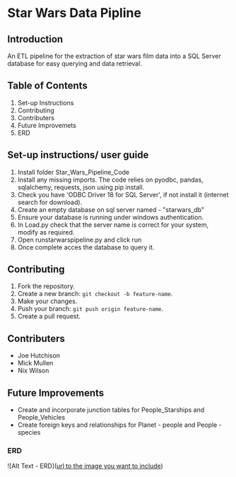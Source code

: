 # Star Wars Data Pipline

## Introduction

An ETL pipeline for the extraction of star wars film data into a SQL Server database for easy querying and data retrieval.

## Table of Contents

1. Set-up Instructions
2. Contributing
3. Contributers
4. Future Improvemets
5. ERD

## Set-up instructions/ user guide

1. Install folder Star_Wars_Pipeline_Code
2. Install any missing imports. The code relies on pyodbc, pandas, sqlalchemy, requests, json
   using pip install.
3. Check you have 'ODBC Driver 18 for SQL Server', if not install it (internet search for download).
4. Create an empty database on sql server named - "starwars_db"
5. Ensure your database is running under windows authentication.
5. In Load.py check that the server name is correct for your system, modify as required.
6. Open runstarwarspipeline.py and click run
7. Once complete acces the database to query it.

## Contributing

1. Fork the repository.
2. Create a new branch: `git checkout -b feature-name`.
3. Make your changes.
4. Push your branch: `git push origin feature-name`.
5. Create a pull request.

## Contributers
- Joe Hutchison
- Mick Mullen
- Nix Wilson

## Future Improvements

- Create and incorporate junction tables for People_Starships and People_Vehicles
- Create foreign keys and relationships for Planet - people and People - species

### ERD
![Alt Text - ERD]([url to the image you want to include](https://github.com/BeansOnToast21/API-stuff/blob/main/Star_Wars_ERD.drawio%20(1).png?raw=true))

